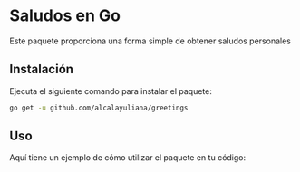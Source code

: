 # Saludos en Go

Este paquete proporciona una forma simple de obtener saludos personales

## Instalación
Ejecuta el siguiente comando para instalar el paquete:
``` bash
go get -u github.com/alcalayuliana/greetings
```





## Uso
Aquí tiene un ejemplo de cómo utilizar el paquete en tu código:


